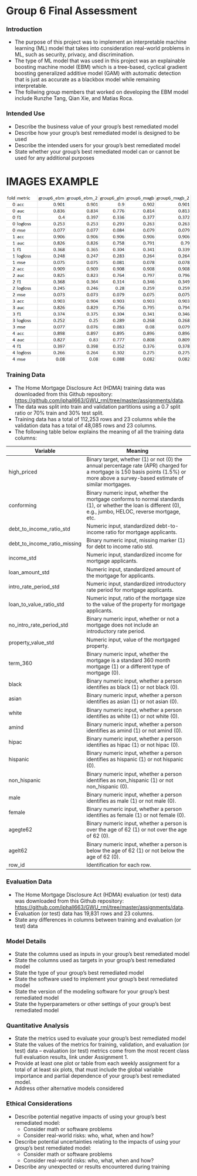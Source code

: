 # Group 6 Final Assessment 

### Introduction
* The purpose of this project was to implement an interpretable machine learning (ML) model that takes into consideration real-world problems in ML, such as security, privacy, and discrimination.
* The type of ML model that was used in this project was an explainable boosting machine model (EBM) which is a tree-based, cyclical gradient boosting generalized additive model (GAM) with automatic detection that is just as accurate as a blackbox model while remaining interpretable. 
* The follwing group members that worked on developing the EBM model include Runzhe Tang, Qian Xie, and Matias Roca. 

### Intended Use
* Describe the business value of your group’s best remediated model
* Describe how your group’s best remediated model is designed to be used
* Describe the intended users for your group’s best remediated model
* State whether your group’s best remediated model can or cannot be used for any additional
purposes

# IMAGES EXAMPLE
![](images/demo.png)


### Training Data
* The Home Mortgage Disclosure Act (HDMA) training data was downloaded from this Github repository: https://github.com/jphall663/GWU_rml/tree/master/assignments/data.
* The data was split into train and validation partitions using a 0.7 split ratio or 70% train and 30% test split. 
* Training data has a total of 112,253 rows and 23 columns while the validation data has a total of 48,085 rows and 23 columns. 
* The following table below explains the meaning of all the training data columns: 

Variable  | Meaning
------------- | -------------
high_priced  | Binary target, whether (1) or not (0) the annual percentage rate (APR) charged for a mortgage is 150 basis points (1.5%) or more above a survey-based estimate of similar mortgages. 
conforming  | Binary numeric input, whether the mortgage conforms to normal standards (1), or whether the loan is different (0), e.g., jumbo, HELOC, reverse mortgage, etc.
debt_to_income_ratio_std  | Numeric input, standardized debt-to-income ratio for mortgage applicants.
debt_to_income_ratio_missing  | Binary numeric input, missing marker (1) for debt to income ratio std.
income_std  | Numeric input, standardized income for mortgage applicants.
loan_amount_std  | Numeric input, standardized amount of the mortgage for applicants.
intro_rate_period_std  | Numeric input, standardized introductory rate period for mortgage applicants.
loan_to_value_ratio_std  | Numeric input, ratio of the mortgage size to the value of the property for mortgage applicants.
no_intro_rate_period_std  | Binary numeric input, whether or not a mortgage does not include an introductory rate period.
property_value_std  | Numeric input, value of the mortgaged property.
term_360  |  Binary numeric input, whether the mortgage is a standard 360 month mortgage (1) or a different type of mortgage (0).
black | Binary numeric input, whether a person identifies as black (1) or not black (0). 
asian | Binary numeric input, whether a person identifies as asian (1) or not asian (0). 
white | Binary numeric input, whether a person identifies as white (1) or not white (0). 
amind | Binary numeric input, whether a person identifies as amind (1) or not amind (0). 
hipac | Binary numeric input, whether a person identifies as hipac (1) or not hipac (0). 
hispanic | Binary numeric input, whether a person identifies as hispanic (1) or not hispanic (0). 
non_hispanic | Binary numeric input, whether a person identifies as non_hispanic (1) or not non_hispanic (0). 
male | Binary numeric input, whether a person identifies as male (1) or not male (0). 
female | Binary numeric input, whether a person identifies as female (1) or not female (0). 
agegte62 | Binary numeric input, whether a person is over the age of 62 (1) or not over the age of 62 (0). 
agelt62 | Binary numeric input, whether a person is below the age of 62 (1) or not below the age of 62 (0). 
row_id | Identification for each row. 

### Evaluation Data 
* The Home Mortgage Disclosure Act (HDMA) evaluation (or test) data was downloaded from this Github repository: https://github.com/jphall663/GWU_rml/tree/master/assignments/data.
* Evaluation (or test) data has 19,831 rows and 23 columns. 
* State any differences in columns between training and evaluation (or test) data

### Model Details
* State the columns used as inputs in your group’s best remediated model
* State the columns used as targets in your group’s best remediated model
* State the type of your group’s best remediated model
* State the software used to implement your group’s best remediated model
* State the version of the modeling software for your group’s best remediated model
* State the hyperparameters or other settings of your group’s best remediated model

### Quantitative Analysis
* State the metrics used to evaluate your group’s best remediated model
* State the values of the metrics for training, validation, and evaluation (or test) data – evaluation (or test) metrics come from the most recent class full evaluation results, link under Assignment 1.
* Provide at least one plot or table from each weekly assignment for a total of at least six plots,
that must include the global variable importance and partial dependence of your group’s best
remediated model.
* Address other alternative models considered

### Ethical Considerations
* Describe potential negative impacts of using your group’s best remediated model:
    * Consider math or software problems
    * Consider real-world risks: who, what, when and how?
* Describe potential uncertainties relating to the impacts of using your group’s best remediated
model:
  * Consider math or software problems
  * Consider real-world risks: who, what, when and how?
* Describe any unexpected or results encountered during training
